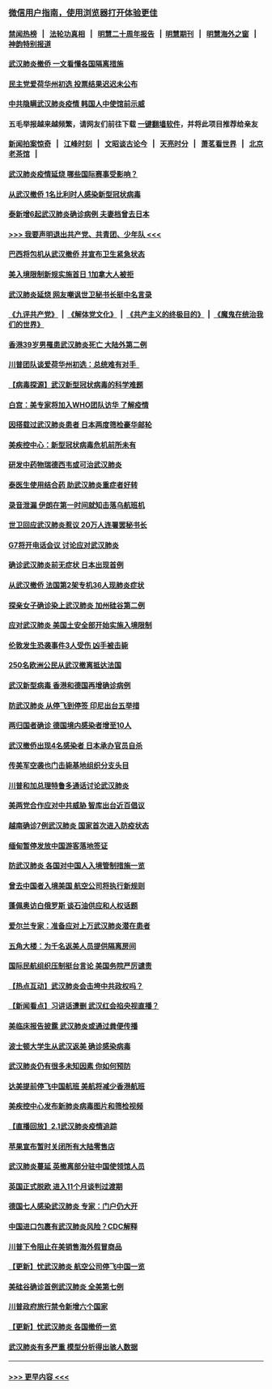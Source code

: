 ### [微信用户指南，使用浏览器打开体验更佳](https://github.com/gfw-breaker/banned-news1/blob/master/indexes/wechat-guide.md?t=0)
#### [禁闻热榜](热点新闻.md?t=0)  &nbsp;&nbsp;|&nbsp;&nbsp; [法轮功真相](https://github.com/gfw-breaker/truth/blob/master/README.md?t=0) &nbsp;&nbsp;|&nbsp;&nbsp; [明慧二十周年报告](https://github.com/gfw-breaker/mh-reports/blob/master/README.md?t=0) &nbsp;&nbsp;|&nbsp;&nbsp;[明慧期刊](https://github.com/gfw-breaker/mh-qikan) &nbsp;&nbsp;|&nbsp;&nbsp; [明慧海外之窗](https://github.com/gfw-breaker/mh-news/blob/master/README.md?t=0) &nbsp;&nbsp;|&nbsp;&nbsp; [神韵特别报道](https://github.com/gfw-breaker/mh-news/blob/master/shenyun.md?t=0)
#### [武汉肺炎撤侨 一文看懂各国隔离措施](../pages/nsc418/n11844216.md?t=02050511) 
#### [民主党爱荷华州初选 投票结果迟迟未公布](../pages/nsc418/n11844207.md?t=02050511) 
#### [中共隐瞒武汉肺炎疫情 韩国人中使馆前示威](../pages/nsc418/n11844084.md?t=02050511) 
#### 五毛举报越来越频繁，请网友们前往下载 [一键翻墙软件](https://github.com/gfw-breaker/ssr-accounts)，并将此项目推荐给亲友
#### [新闻拍案惊奇](https://github.com/gfw-breaker/banned-news1/blob/master/pages/link4.md) &nbsp;&nbsp;|&nbsp;&nbsp; [江峰时刻](https://github.com/gfw-breaker/banned-news1/blob/master/pages/link4.md) &nbsp;&nbsp;|&nbsp;&nbsp; [文昭谈古论今](https://github.com/gfw-breaker/banned-news1/blob/master/pages/link4.md) &nbsp;&nbsp;|&nbsp;&nbsp; [天亮时分](https://github.com/gfw-breaker/banned-news1/blob/master/pages/link4.md) &nbsp;&nbsp;|&nbsp;&nbsp; [萧茗看世界](https://github.com/gfw-breaker/banned-news1/blob/master/pages/link4.md) &nbsp;&nbsp;|&nbsp;&nbsp; [北京老茶馆](https://github.com/gfw-breaker/banned-news1/blob/master/pages/link4.md) &nbsp;&nbsp;|&nbsp;&nbsp; 
#### [武汉肺炎疫情延烧 哪些国际赛事受影响？](../pages/nsc418/n11843958.md?t=02050511) 
#### [从武汉撤侨 1名比利时人感染新型冠状病毒](../pages/nsc418/n11843977.md?t=02050511) 
#### [泰新增6起武汉肺炎确诊病例 夫妻档曾去日本](../pages/nsc418/n11843900.md?t=02050511) 
#### [>>> 我要声明退出共产党、共青团、少年队 <<<](https://github.com/begood0513/goodnews/blob/master/quit/letter.md) 
#### [巴西将包机从武汉撤侨 并宣布卫生紧急状态](../pages/nsc418/n11843418.md?t=02050511) 
#### [美入境限制新规实施首日 1加拿大人被拒](../pages/nsc418/n11843058.md?t=02050511) 
#### [武汉肺炎延烧 网友嘲讽世卫秘书长挺中名言录](../pages/nsc418/n11843056.md?t=02050511) 
#### [《九评共产党》](https://github.com/begood0513/9ping.md/blob/master/README.md) &nbsp;|&nbsp; [《解体党文化》](../../../../jtdwh.md/blob/master/README.md)  &nbsp;|&nbsp; [《共产主义的终极目的》](../../../../gczydzjmd.md/blob/master/README.md) &nbsp;|&nbsp; [《魔鬼在统治我们的世界》](../../../../mgztzwmdsj.md/blob/master/README.md) 
#### [香港39岁男罹患武汉肺炎死亡 大陆外第二例](../pages/nsc418/n11843026.md?t=02050511) 
#### [川普团队谈爱荷华州初选：总统难有对手  ](../pages/nsc418/n11842867.md?t=02050511) 
#### [【病毒探源】武汉新型冠状病毒的科学难题](../pages/nsc418/n11842176.md?t=02050511) 
#### [白宫：美专家将加入WHO团队访华 了解疫情](../pages/nsc418/n11842198.md?t=02050511) 
#### [因搭载过武汉肺炎患者 日本两度筛检豪华邮轮](../pages/nsc418/n11842447.md?t=02050511) 
#### [美疾控中心：新型冠状病毒危机前所未有](../pages/nsc418/n11842406.md?t=02050511) 
#### [研发中药物瑞德西韦或可治武汉肺炎](../pages/nsc418/n11842100.md?t=02050511) 
#### [泰医生使用结合药 助武汉肺炎重症者好转](../pages/nsc418/n11842096.md?t=02050511) 
#### [录音泄漏 伊朗在第一时间就知击落乌航班机](../pages/nsc418/n11842002.md?t=02050511) 
#### [世卫回应武汉肺炎惹议 20万人连署罢秘书长](../pages/nsc418/n11841664.md?t=02050511) 
#### [G7将开电话会议 讨论应对武汉肺炎](../pages/nsc418/n11841658.md?t=02050511) 
#### [确诊武汉肺炎前无症状 日本出现首例](../pages/nsc418/n11841567.md?t=02050511) 
#### [从武汉撤侨 法国第2架专机36人现肺炎症状](../pages/nsc418/n11841382.md?t=02050511) 
#### [探亲女子确诊染上武汉肺炎 加州硅谷第二例](../pages/nsc418/n11839784.md?t=02050511) 
#### [应对武汉肺炎 美国土安全部开始实施入境限制](../pages/nsc418/n11839729.md?t=02050511) 
#### [伦敦发生恐袭事件3人受伤 凶手被击毙](../pages/nsc418/n11839442.md?t=02050511) 
#### [250名欧洲公民从武汉撤离抵达法国](../pages/nsc418/n11839438.md?t=02050511) 
#### [武汉新型病毒 香港和德国再增确诊病例](../pages/nsc418/n11839381.md?t=02050511) 
#### [防武汉肺炎 从停飞到停签 印尼出台五举措](../pages/nsc418/n11839282.md?t=02050511) 
#### [两归国者确诊 德国境内感染者增至10人](../pages/nsc418/n11839164.md?t=02050511) 
#### [武汉撤侨出现4名感染者 日本承办官员自杀](../pages/nsc418/n11839044.md?t=02050511) 
#### [传美军空袭也门击毙基地组织分支头目](../pages/nsc418/n11839210.md?t=02050511) 
#### [川普和加总理特鲁多通话讨论武汉肺炎](../pages/nsc418/n11839128.md?t=02050511) 
#### [美两党合作应对中共威胁 智库出台近百倡议](../pages/nsc418/n11838437.md?t=02050511) 
#### [越南确诊7例武汉肺炎 国家首次进入防疫状态](../pages/nsc418/n11838860.md?t=02050511) 
#### [缅甸暂停发放中国游客落地签证](../pages/nsc418/n11838730.md?t=02050511) 
#### [防武汉肺炎 各国对中国人入境管制措施一览](../pages/nsc418/n11838726.md?t=02050511) 
#### [曾去中国者入境美国 航空公司将执行新规则](../pages/nsc418/n11838375.md?t=02050511) 
#### [蓬佩奥访白俄罗斯 谈石油供应和人权话题](../pages/nsc418/n11838242.md?t=02050511) 
#### [爱尔兰专家：准备应对上万武汉肺炎潜在患者](../pages/nsc418/n11837978.md?t=02050511) 
#### [五角大楼：为千名返美人员提供隔离房间](../pages/nsc418/n11837831.md?t=02050511) 
#### [国际民航组织压制挺台言论 美国务院严厉谴责](../pages/nsc418/n11837791.md?t=02050511) 
#### [【热点互动】武汉肺炎会击垮中共政权吗？](../pages/nsc418/n11837779.md?t=02050511) 
#### [【新闻看点】习讲话遭删 武汉红会掐央视直播？](../pages/nsc418/n11837573.md?t=02050511) 
#### [美临床报告披露 武汉肺炎或通过粪便传播](../pages/nsc418/n11837626.md?t=02050511) 
#### [波士顿大学生从武汉返美 确诊感染病毒](../pages/nsc418/n11837580.md?t=02050511) 
#### [武汉肺炎仍有很多未知因素 你如何预防](../pages/nsc418/n11837666.md?t=02050511) 
#### [达美提前停飞中国航班 美航将减少香港航班](../pages/nsc418/n11837649.md?t=02050511) 
#### [美疾控中心发布新肺炎病毒图片和筛检视频](../pages/nsc418/n11837491.md?t=02050511) 
#### [【直播回放】2.1武汉肺炎疫情追踪](../pages/nsc418/n11837232.md?t=02050511) 
#### [苹果宣布暂时关闭所有大陆零售店](../pages/nsc418/n11837097.md?t=02050511) 
#### [武汉肺炎蔓延 英撤离部分驻中国使领馆人员](../pages/nsc418/n11837061.md?t=02050511) 
#### [英国正式脱欧 进入11个月谈判过渡期](../pages/nsc418/n11836911.md?t=02050511) 
#### [德国七人感染武汉肺炎 专家：门户仍大开](../pages/nsc418/n11836344.md?t=02050511) 
#### [中国进口包裹有武汉肺炎风险？CDC解释](../pages/nsc418/n11836321.md?t=02050511) 
#### [川普下令阻止在美销售海外假冒商品](../pages/nsc418/n11836261.md?t=02050511) 
#### [【更新】忧武汉肺炎 航空公司停飞中国一览](../pages/nsc418/n11835931.md?t=02050511) 
#### [美硅谷确诊首例武汉肺炎 全美第七例](../pages/nsc418/n11836093.md?t=02050511) 
#### [川普政府旅行禁令新增六个国家](../pages/nsc418/n11836083.md?t=02050511) 
#### [【更新】忧武汉肺炎 各国撤侨一览](../pages/nsc418/n11835673.md?t=02050511) 
#### [武汉肺炎有多严重 模型分析得出骇人数据](../pages/nsc418/n11835829.md?t=02050511) 

----
#### [ >>> 更早内容 <<< ](../indexes/nsc418-earlier.md)
